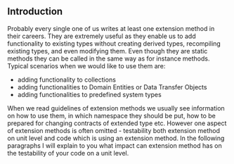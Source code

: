 ## Introduction

Probably every single one of us writes at least one extension method in their careers. They are extremely useful as they enable us to add functionality to existing types without creating derived types, recompiling existing types, and even modifying them. Even though they are static methods they can be called in the same way as for instance methods. Typical scenarios when we would like to use them are:

- adding functionality to collections
- adding functionalities to Domain Entities or Data Transfer Objects
- adding functionalities to predefined system types

When we read guidelines of extension methods we usually see information on how to use them, in which namespace they should be put, how to be prepared for changing contracts of extended type etc. However one aspect of extension methods is often omitted - testability both extension method on unit level and code which is using an extension method. In the following paragraphs I will explain to you what impact can extension method has on the testability of your code on a unit level.